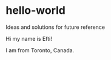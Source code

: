 # hello-world
Ideas and solutions for future reference

Hi my name is Efti!

I am from Toronto, Canada.




